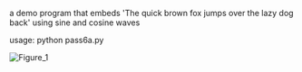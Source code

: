 a demo program that embeds 'The quick brown fox jumps over the lazy dog back' using sine and cosine waves

usage: python pass6a.py


![Figure_1](https://github.com/user-attachments/assets/0c7c0555-f53f-48d7-9777-c9e75acd169f)

